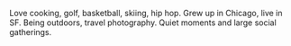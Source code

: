 Love cooking, golf, basketball, skiing, hip hop. Grew up in Chicago, live in SF. Being outdoors, travel photography. Quiet moments and large social gatherings.

